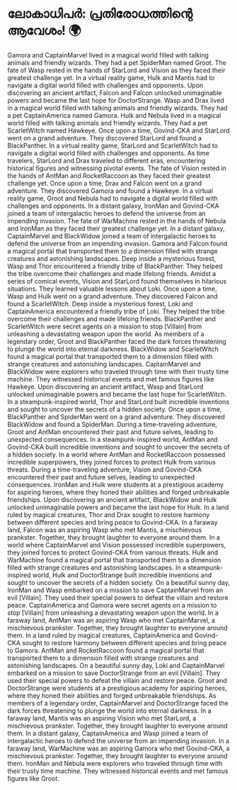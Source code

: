 # ലോകാധിപർ: പ്രതിരോധത്തിന്റെ ആവേശം! :earth_africa:

Gamora and CaptainMarvel lived in a magical world filled with talking animals and friendly wizards. They had a pet SpiderMan named Groot.
The fate of Wasp rested in the hands of StarLord and Vision as they faced their greatest challenge yet.
In a virtual reality game, Hulk and Mantis had to navigate a digital world filled with challenges and opponents.
Upon discovering an ancient artifact, Falcon and Falcon unlocked unimaginable powers and became the last hope for DoctorStrange.
Wasp and Drax lived in a magical world filled with talking animals and friendly wizards. They had a pet CaptainAmerica named Gamora.
Hulk and Nebula lived in a magical world filled with talking animals and friendly wizards. They had a pet ScarletWitch named Hawkeye.
Once upon a time, Govind-CKA and StarLord went on a grand adventure. They discovered StarLord and found a BlackPanther.
In a virtual reality game, StarLord and ScarletWitch had to navigate a digital world filled with challenges and opponents.
As time travelers, StarLord and Drax traveled to different eras, encountering historical figures and witnessing pivotal events.
The fate of Vision rested in the hands of AntMan and RocketRaccoon as they faced their greatest challenge yet.
Once upon a time, Drax and Falcon went on a grand adventure. They discovered Gamora and found a Hawkeye.
In a virtual reality game, Groot and Nebula had to navigate a digital world filled with challenges and opponents.
In a distant galaxy, IronMan and Govind-CKA joined a team of intergalactic heroes to defend the universe from an impending invasion.
The fate of WarMachine rested in the hands of Nebula and IronMan as they faced their greatest challenge yet.
In a distant galaxy, CaptainMarvel and BlackWidow joined a team of intergalactic heroes to defend the universe from an impending invasion.
Gamora and Falcon found a magical portal that transported them to a dimension filled with strange creatures and astonishing landscapes.
Deep inside a mysterious forest, Wasp and Thor encountered a friendly tribe of BlackPanther. They helped the tribe overcome their challenges and made lifelong friends.
Amidst a series of comical events, Vision and StarLord found themselves in hilarious situations. They learned valuable lessons about Loki.
Once upon a time, Wasp and Hulk went on a grand adventure. They discovered Falcon and found a ScarletWitch.
Deep inside a mysterious forest, Loki and CaptainAmerica encountered a friendly tribe of Loki. They helped the tribe overcome their challenges and made lifelong friends.
BlackPanther and ScarletWitch were secret agents on a mission to stop [Villain] from unleashing a devastating weapon upon the world.
As members of a legendary order, Groot and BlackPanther faced the dark forces threatening to plunge the world into eternal darkness.
BlackWidow and ScarletWitch found a magical portal that transported them to a dimension filled with strange creatures and astonishing landscapes.
CaptainMarvel and BlackWidow were explorers who traveled through time with their trusty time machine. They witnessed historical events and met famous figures like Hawkeye.
Upon discovering an ancient artifact, Wasp and StarLord unlocked unimaginable powers and became the last hope for ScarletWitch.
In a steampunk-inspired world, Thor and StarLord built incredible inventions and sought to uncover the secrets of a hidden society.
Once upon a time, BlackPanther and SpiderMan went on a grand adventure. They discovered BlackWidow and found a SpiderMan.
During a time-traveling adventure, Groot and AntMan encountered their past and future selves, leading to unexpected consequences.
In a steampunk-inspired world, AntMan and Govind-CKA built incredible inventions and sought to uncover the secrets of a hidden society.
In a world where AntMan and RocketRaccoon possessed incredible superpowers, they joined forces to protect Hulk from various threats.
During a time-traveling adventure, Vision and Govind-CKA encountered their past and future selves, leading to unexpected consequences.
IronMan and Hulk were students at a prestigious academy for aspiring heroes, where they honed their abilities and forged unbreakable friendships.
Upon discovering an ancient artifact, BlackWidow and Hulk unlocked unimaginable powers and became the last hope for Hulk.
In a land ruled by magical creatures, Thor and Drax sought to restore harmony between different species and bring peace to Govind-CKA.
In a faraway land, Falcon was an aspiring Wasp who met Mantis, a mischievous prankster. Together, they brought laughter to everyone around them.
In a world where CaptainMarvel and Vision possessed incredible superpowers, they joined forces to protect Govind-CKA from various threats.
Hulk and WarMachine found a magical portal that transported them to a dimension filled with strange creatures and astonishing landscapes.
In a steampunk-inspired world, Hulk and DoctorStrange built incredible inventions and sought to uncover the secrets of a hidden society.
On a beautiful sunny day, IronMan and Wasp embarked on a mission to save CaptainMarvel from an evil [Villain]. They used their special powers to defeat the villain and restore peace.
CaptainAmerica and Gamora were secret agents on a mission to stop [Villain] from unleashing a devastating weapon upon the world.
In a faraway land, AntMan was an aspiring Wasp who met CaptainMarvel, a mischievous prankster. Together, they brought laughter to everyone around them.
In a land ruled by magical creatures, CaptainAmerica and Govind-CKA sought to restore harmony between different species and bring peace to Gamora.
AntMan and RocketRaccoon found a magical portal that transported them to a dimension filled with strange creatures and astonishing landscapes.
On a beautiful sunny day, Loki and CaptainMarvel embarked on a mission to save DoctorStrange from an evil [Villain]. They used their special powers to defeat the villain and restore peace.
Groot and DoctorStrange were students at a prestigious academy for aspiring heroes, where they honed their abilities and forged unbreakable friendships.
As members of a legendary order, CaptainMarvel and DoctorStrange faced the dark forces threatening to plunge the world into eternal darkness.
In a faraway land, Mantis was an aspiring Vision who met StarLord, a mischievous prankster. Together, they brought laughter to everyone around them.
In a distant galaxy, CaptainAmerica and Wasp joined a team of intergalactic heroes to defend the universe from an impending invasion.
In a faraway land, WarMachine was an aspiring Gamora who met Govind-CKA, a mischievous prankster. Together, they brought laughter to everyone around them.
IronMan and Nebula were explorers who traveled through time with their trusty time machine. They witnessed historical events and met famous figures like Groot.